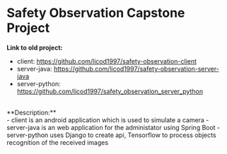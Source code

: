 # Safety Observation Capstone Project
**Link to old project:**<br />
- client: https://github.com/licod1997/safety-observation-client<br />
- server-java: https://github.com/licod1997/safety-observation-server-java<br />
- server-python: https://github.com/licod1997/safety_observation_server_python<br />
<br />
**Description:**<br />
- client is an android application which is used to simulate a camera
- server-java is an web application for the administator using Spring Boot
- server-python uses Django to create api, Tensorflow to process objects recognition of the received images
